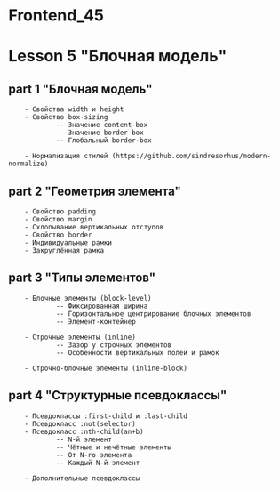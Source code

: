 # Frontend_45

# Lesson 5 "Блочная модель"

## part 1 "Блочная модель"

        - Свойства width и height
        - Свойство box-sizing
                -- Значение content-box
                -- Значение border-box
                -- Глобальный border-box

        - Нормализация стилей (https://github.com/sindresorhus/modern-normalize)
## part 2 "Геометрия элемента"
        - Свойство padding
        - Свойство margin
        - Схлопывание вертикальных отступов
        - Свойство border
        - Индивидуальные рамки
        - Закруглённая рамка
## part 3 "Типы элементов"
        - Блочные элементы (block-level)
                -- Фиксированная ширина
                -- Горизонтальное центрирование блочных элементов
                -- Элемент-контейнер

        - Строчные элементы (inline)
                -- Зазор у строчных элементов
                -- Особенности вертикальных полей и рамок
        
        - Строчно-блочные элементы (inline-block)
## part 4 "Структурные псевдоклассы"
        - Псевдоклассы :first-child и :last-child
        - Псевдокласс :not(selector)
        - Псевдокласс :nth-child(an+b)
                -- N-й элемент
                -- Чётные и нечётные элементы
                -- От N-го элемента
                -- Каждый N-й элемент
                
        - Дополнительные псевдоклассы
                



